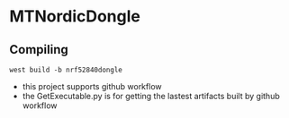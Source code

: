 # MTNordicDongle

## Compiling
```
west build -b nrf52840dongle
```

- this project supports github workflow
- the GetExecutable.py is for getting the lastest artifacts built by github workflow

